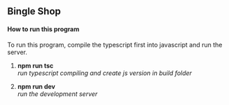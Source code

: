 ## Bingle Shop

#### How to run this program

To run this program, compile the typescript first into javascript and run the server.

1. **npm run tsc**\
   _run typescript compiling and create js version in build folder_

2. **npm run dev**\
   _run the development server_

